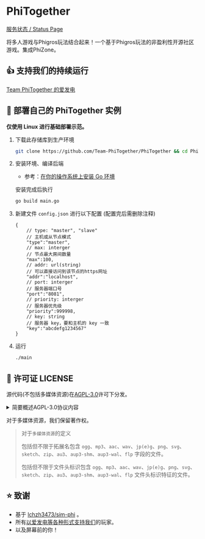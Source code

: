 # PhiTogether

[服务状态 / Status Page](https://status.phitogether.fun)

将多人游戏与Phigros玩法结合起来！一个基于Phigros玩法的非盈利性开源社区游戏。集成PhiZone。

## 👍 支持我们的持续运行

[Team PhiTogether 的爱发电](https://afdian.net/a/PhiTogether)

## 🚀 部署自己的 PhiTogether 实例

**仅使用 Linux 进行基础部署示范。**

1. 下载此存储库到生产环境

   ```bash
   git clone https://github.com/Team-PhiTogether/PhiTogether && cd PhiTogether
   ```

1. 安装环境、编译后端

   - 参考：[在你的操作系统上安装 Go 环境](https://golang.google.cn/doc/install)

   安装完成后执行

   ```bash
   go build main.go
   ```

1. 新建文件 `config.json` 进行以下配置 (配置完后需删除注释)

   ```jsonc
   {
       // type: "master", "slave"
       // 主机或从节点模式
       "type":"master",
       // max: interger
       // 节点最大房间数量
       "max":100,
       // addr: url(string)
       // 可以直接访问到该节点的https网址
       "addr":"localhost",
       // port: interger
       // 服务器端口号
       "port":"8081",
       // priority: interger
       // 服务器优先级
       "priority":999998,
       // key: string
       // 服务器 key，要和主机的 key 一致
       "key":"abcdefg1234567"
   }
   ```

1. 运行

   ```bash
   ./main
   ```

## 📃 许可证 LICENSE

源代码(不包括多媒体资源)在[AGPL-3.0](https://www.gnu.org/licenses/agpl-3.0.html)许可下分发。

<details>
<summary>简要概述AGPL-3.0协议内容</summary>

- GNU Affero 通用公共许可证 v3.0

   这种最强大的 Copyleft 许可的许可取决于提供许可作品和修改的完整源代码，其中包括在同一许可下使用许可作品的大型作品。 必须保留版权和许可声明。 贡献者明确授予专利权。 当修改版本用于通过网络提供服务时，必须提供修改版本的完整源代码。

   您获得的权限:

  - 商业用途
  - 修改
  - 分发
  - 专利使用
  - 私人使用

   您将被此许可证限制:

  - 责任
  - 保障

   再创作所需的条件:

  - 包含许可和版权声明
  - 标明修改的内容
  - 同样保持开源
  - 作为网络服务使用视为分发
  - 使用相同的许可证(AGPL-3.0)

</details>

对于多媒体资源，我们保留著作权。

> 对于`多媒体资源`的定义
>
> 包括但不限于拓展名包含 `ogg`、`mp3`、`aac`、`wav`、`jp(e)g`、`png`、`svg`、`sketch`、`zip`、`au3`、`aup3-shm`、`aup3-wal`、`flp` 字段的文件。
>
> 包括但不限于文件头标识包含 `ogg`、`mp3`、`aac`、`wav`、`jp(e)g`、`png`、`svg`、`sketch`、`zip`、`au3`、`aup3-shm`、`aup3-wal`、`flp` 文件头标识特征的文件。

## ⭐ 致谢

- 基于 [lchzh3473/sim-phi](https://github.com/lchzh3473/sim-phi) 。
- 所有[以爱发电等各种形式支持我们](https://afdian.net/a/PhiTogether?tab=sponsor)的玩家。
- 以及屏幕前的你！
